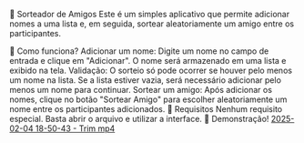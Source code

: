 
🎁 Sorteador de Amigos
Este é um simples aplicativo que permite adicionar nomes a uma lista e, em seguida, sortear aleatoriamente um amigo entre os participantes.

🚀 Como funciona?
Adicionar um nome: Digite um nome no campo de entrada e clique em "Adicionar". O nome será armazenado em uma lista e exibido na tela.
Validação: O sorteio só pode ocorrer se houver pelo menos um nome na lista. Se a lista estiver vazia, será necessário adicionar pelo menos um nome para continuar.
Sortear um amigo: Após adicionar os nomes, clique no botão "Sortear Amigo" para escolher aleatoriamente um nome entre os participantes adicionados.
📌 Requisitos
Nenhum requisito especial. Basta abrir o arquivo e utilizar a interface.
🎲 Demonstração!
[2025-02-04 18-50-43 - Trim mp4](https://github.com/user-attachments/assets/0cd26ebc-496e-4157-9c1c-6c32446da45b)

